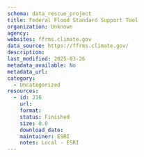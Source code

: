 ```yaml
---
schema: data_rescue_project 
title: Federal Flood Standard Support Tool
organization: Unknown
agency: 
websites: ffrms.climate.gov
data_source: https://ffrms.climate.gov/
description: 
last_modified: 2025-03-26
metadata_available: No
metadata_url: 
category:
  - Uncategorized 
resources:
  - id: 216
    url: 
    format: 
    status: Finished
    size: 0.0
    download_date: 
    maintainer: ESRI
    notes: Local - ESRI
---
```


